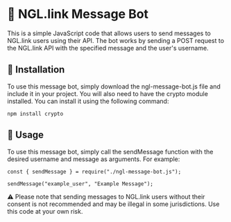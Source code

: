 # 📧 NGL.link Message Bot

This is a simple JavaScript code that allows users to send messages to NGL.link users using their API. The bot works by sending a POST request to the NGL.link API with the specified message and the user's username.


## 🚀 Installation

To use this message bot, simply download the ngl-message-bot.js file and include it in your project. You will also need to have the crypto module installed. You can install it using the following command:

```
npm install crypto
```


## 🎉 Usage

To use this message bot, simply call the sendMessage function with the desired username and message as arguments. For example:

```
const { sendMessage } = require("./ngl-message-bot.js");

sendMessage("example_user", "Example Message");
```



⚠️ Please note that sending messages to NGL.link users without their consent is not recommended and may be illegal in some jurisdictions. Use this code at your own risk.
